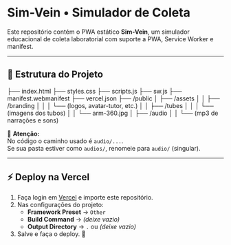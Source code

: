 # Sim-Vein • Simulador de Coleta

Este repositório contém o PWA estático **Sim-Vein**, um simulador educacional de coleta laboratorial com suporte a PWA, Service Worker e manifest.

---

## 🚀 Estrutura do Projeto
├── index.html
├── styles.css
├── scripts.js
├── sw.js
├── manifest.webmanifest
├── vercel.json
├── /public
│ ├── /assets
│ │ ├── /branding
│ │ │ └── (logos, avatar-tutor, etc.)
│ │ ├── /tubes
│ │ │ └── (imagens dos tubos)
│ │ └── arm-360.jpg
│ ├── /audio
│ │ └── (mp3 de narrações e sons)


📌 **Atenção:**  
No código o caminho usado é `audio/...`.  
Se sua pasta estiver como `audios/`, renomeie para `audio/` (singular).

---

## ⚡ Deploy na Vercel

1. Faça login em [Vercel](https://vercel.com) e importe este repositório.
2. Nas configurações do projeto:
   - **Framework Preset** → `Other`
   - **Build Command** → _(deixe vazio)_
   - **Output Directory** → `.` ou _(deixe vazio)_
3. Salve e faça o deploy. 🎉

                                   
                                                                                             
